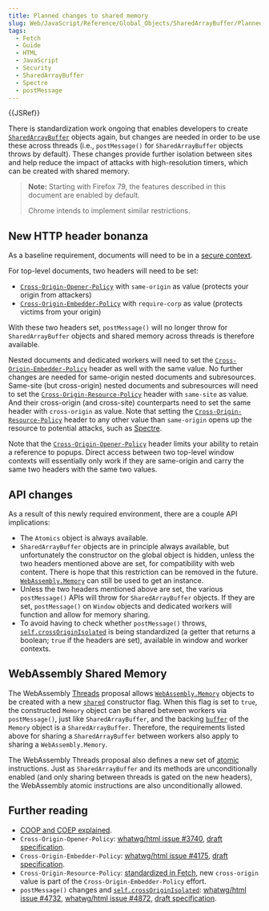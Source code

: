 ```yaml
---
title: Planned changes to shared memory
slug: Web/JavaScript/Reference/Global_Objects/SharedArrayBuffer/Planned_changes
tags:
  - Fetch
  - Guide
  - HTML
  - JavaScript
  - Security
  - SharedArrayBuffer
  - Spectre
  - postMessage
---
```

{{JSRef}}

There is standardization work ongoing that enables developers to create
[`SharedArrayBuffer`](/en-US/docs/Web/JavaScript/Reference/Global_Objects/SharedArrayBuffer)
objects again, but changes are needed in order to be use these across threads
(i.e., `postMessage()` for `SharedArrayBuffer` objects throws by default). These
changes provide further isolation between sites and help reduce the impact of
attacks with high-resolution timers, which can be created with shared memory.

> **Note:** Starting with Firefox 79, the features described in this document
> are enabled by default.
>
> Chrome intends to implement similar restrictions.

## New HTTP header bonanza

As a baseline requirement, documents will need to be in a
[secure context](/en-US/docs/Web/Security/Secure_Contexts).

For top-level documents, two headers will need to be set:

*   [`Cross-Origin-Opener-Policy`](/en-US/docs/Web/HTTP/Headers/Cross-Origin-Opener-Policy)
    with `same-origin` as value (protects your origin from attackers)
*   [`Cross-Origin-Embedder-Policy`](/en-US/docs/Web/HTTP/Headers/Cross-Origin-Embedder-Policy)
    with `require-corp` as value (protects victims from your origin)

With these two headers set, `postMessage()` will no longer throw for
`SharedArrayBuffer` objects and shared memory across threads is therefore
available.

Nested documents and dedicated workers will need to set the
[`Cross-Origin-Embedder-Policy`](/en-US/docs/Web/HTTP/Headers/Cross-Origin-Embedder-Policy)
header as well with the same value. No further changes are needed for
same-origin nested documents and subresources. Same-site (but cross-origin)
nested documents and subresources will need to set the
[`Cross-Origin-Resource-Policy`](/en-US/docs/Web/HTTP/Headers/Cross-Origin-Resource-Policy "The HTTP Cross-Origin-Resource-Policy response header conveys a desire that the browser blocks no-cors cross-origin/cross-site requests to the given resource.")
header with `same-site` as value. And their cross-origin (and cross-site)
counterparts need to set the same header with `cross-origin` as value. Note that
setting the
[`Cross-Origin-Resource-Policy`](/en-US/docs/Web/HTTP/Headers/Cross-Origin-Resource-Policy "The HTTP Cross-Origin-Resource-Policy response header conveys a desire that the browser blocks no-cors cross-origin/cross-site requests to the given resource.")
header to any other value than `same-origin` opens up the resource to potential
attacks, such as
[Spectre](https://en.wikipedia.org/wiki/Spectre_\(security_vulnerability\)).

Note that the
[`Cross-Origin-Opener-Policy`](/en-US/docs/Web/HTTP/Headers/Cross-Origin-Opener-Policy)
header limits your ability to retain a reference to popups. Direct access
between two top-level window contexts will essentially only work if they are
same-origin and carry the same two headers with the same two values.

## API changes

As a result of this newly required environment, there are a couple API
implications:

*   The `Atomics` object is always available.
*   `SharedArrayBuffer` objects are in principle always available, but
    unfortunately the constructor on the global object is hidden, unless the two
    headers mentioned above are set, for compatibility with web content. There is
    hope that this restriction can be removed in the future.
    [`WebAssembly.Memory`](/en-US/docs/Web/JavaScript/Reference/Global_Objects/WebAssembly/Memory)
    can still be used to get an instance.
*   Unless the two headers mentioned above are set, the various `postMessage()`
    APIs will throw for `SharedArrayBuffer` objects. If they are set,
    `postMessage()` on `Window` objects and dedicated workers will function and
    allow for memory sharing.
*   To avoid having to check whether `postMessage()` throws,
    [`self.crossOriginIsolated`](/en-US/docs/Web/API/WindowOrWorkerGlobalScope/crossOriginIsolated)
    is being standardized (a getter that returns a boolean; `true` if the headers
    are set), available in window and worker contexts.

## WebAssembly Shared Memory

The WebAssembly
[Threads](https://github.com/WebAssembly/threads/blob/master/proposals/threads/Overview.md)
proposal allows
[`WebAssembly.Memory`](/en-US/docs/Web/JavaScript/Reference/Global_Objects/WebAssembly/Memory)
objects to be created with a new
[`shared`](https://github.com/WebAssembly/threads/blob/master/proposals/threads/Overview.md#javascript-api-changes)
constructor flag. When this flag is set to `true`, the constructed `Memory`
object can be shared between workers via `postMessage()`, just like
`SharedArrayBuffer`, and the backing
[`buffer`](/en-US/docs/Web/JavaScript/Reference/Global_Objects/WebAssembly/Memory/buffer)
of the `Memory` object is a `SharedArrayBuffer`. Therefore, the requirements
listed above for sharing a `SharedArrayBuffer` between workers also apply to
sharing a `WebAssembly.Memory`.

The WebAssembly Threads proposal also defines a new set of
[atomic](https://github.com/WebAssembly/threads/blob/master/proposals/threads/Overview.md#atomic-memory-accesses)
instructions. Just as `SharedArrayBuffer` and its methods are unconditionally
enabled (and only sharing between threads is gated on the new headers), the
WebAssembly atomic instructions are also unconditionally allowed.

## Further reading

*   [COOP and COEP explained](https://docs.google.com/document/d/1zDlfvfTJ\_9e8Jdc8ehuV4zMEu9ySMCiTGMS9y0GU92k/edit).
*   `Cross-Origin-Opener-Policy`:
    [whatwg/html issue #3740](https://github.com/whatwg/html/issues/3740),
    [draft specification](https://gist.github.com/annevk/6f2dd8c79c77123f39797f6bdac43f3e).
*   `Cross-Origin-Embedder-Policy`:
    [whatwg/html issue #4175](https://github.com/whatwg/html/issues/4175),
    [draft specification](https://mikewest.github.io/corpp/).
*   `Cross-Origin-Resource-Policy`:
    [standardized in Fetch](https://fetch.spec.whatwg.org/#cross-origin-resource-policy-header),
    new `cross-origin` value is part of the `Cross-Origin-Embedder-Policy` effort.
*   `postMessage()` changes and
    [`self.crossOriginIsolated`](/en-US/docs/Web/API/WindowOrWorkerGlobalScope/crossOriginIsolated):
    [whatwg/html issue #4732](https://github.com/whatwg/html/issues/4732),
    [whatwg/html issue #4872](https://github.com/whatwg/html/issues/4872),
    [draft specification](https://github.com/whatwg/html/pull/4734).
